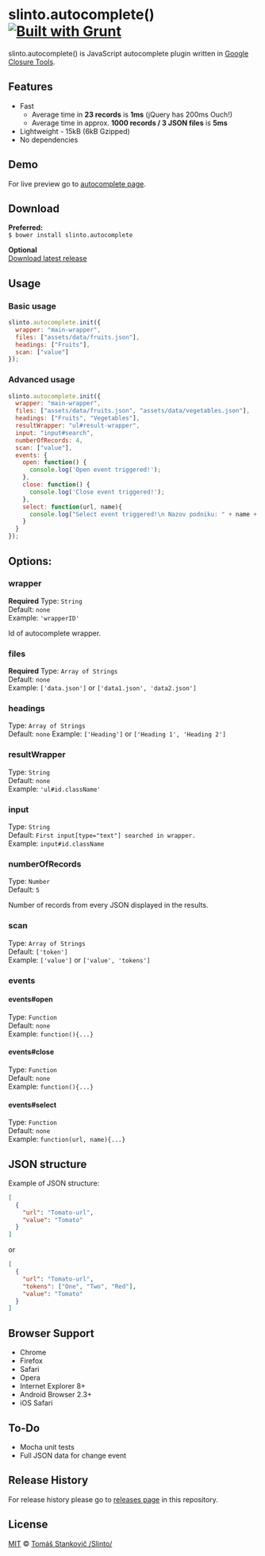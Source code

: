# slinto.autocomplete() [![Built with Grunt](https://cdn.gruntjs.com/builtwith.png)](http://gruntjs.com/)


slinto.autocomplete() is JavaScript autocomplete plugin written in [Google Closure Tools](https://developers.google.com/closure/).

## Features
 - Fast
   - Average time in **23 records** is **1ms** (jQuery has 200ms Ouch!)
   - Average time in approx. **1000 records / 3 JSON files**  is **5ms**
 - Lightweight - 15kB (6kB Gzipped)
 - No dependencies

## Demo
For live preview go to [autocomplete page](http://autocomplete.slinto.sk/).

## Download
**Preferred:**  
`$ bower install slinto.autocomplete`

**Optional**  
[Download latest release](https://raw.githubusercontent.com/slinto/slinto.autocomplete/master/build/slinto.autocomplete-latest.js)

## Usage
### Basic usage
``` javascript
slinto.autocomplete.init({
  wrapper: "main-wrapper",
  files: ["assets/data/fruits.json"],
  headings: ["Fruits"],
  scan: ["value"]
});
```

### Advanced usage
``` javascript
slinto.autocomplete.init({
  wrapper: "main-wrapper",
  files: ["assets/data/fruits.json", "assets/data/vegetables.json"],
  headings: ["Fruits", "Vegetables"],
  resultWrapper: "ul#result-wrapper",
  input: "input#search",
  numberOfRecords: 4,
  scan: ["value"],
  events: {
    open: function() {
      console.log('Open event triggered!');
    },
    close: function() {
      console.log('Close event triggered!');
    },
    select: function(url, name){
      console.log("Select event triggered!\n Nazov podniku: " + name + "\n url:" + url);
    }
  }
});
```

## Options:

### wrapper
**Required**
Type: `String`  
Default: `none`  
Example: `'wrapperID'`  

Id of autocomplete wrapper.

### files
**Required**
Type: `Array of Strings`  
Default: `none`  
Example: `['data.json']` or `['data1.json', 'data2.json']`

### headings
Type: `Array of Strings`  
Default: `none`
Example: `['Heading']` or `['Heading 1', 'Heading 2']`

### resultWrapper
Type: `String`  
Default: `none`  
Example: `'ul#id.className'`

### input
Type: `String`  
Default: `First input[type="text"] searched in wrapper.`  
Example: `input#id.className`  



### numberOfRecords
Type: `Number`  
Default: `5`  

Number of records from every JSON displayed in the results.

### scan
Type: `Array of Strings`  
Default: `['token']`  
Example: `['value']` or `['value', 'tokens']`

### events
#### events#open
Type: `Function`  
Default: `none`  
Example: `function(){...}`

#### events#close
Type: `Function`  
Default: `none`  
Example: `function(){...}`

#### events#select
Type: `Function`  
Default: `none`  
Example: `function(url, name){...}`

## JSON structure
Example of JSON structure:

``` json
[
  {
    "url": "Tomato-url",
    "value": "Tomato"
  }
]
```
or
``` json
[
  {
    "url": "Tomato-url",
    "tokens": ["One", "Two", "Red"],
    "value": "Tomato"
  }
]
```

## Browser Support
 - Chrome
 - Firefox
 - Safari
 - Opera
 - Internet Explorer 8+
 - Android Browser 2.3+
 - iOS Safari

## To-Do
 - Mocha unit tests
 - Full JSON data for change event

## Release History
For release history please go to [releases page](http://github.com/slinto/slinto.autocomplete/releases) in this repository.

## License
[MIT](http://opensource.org/licenses/MIT) © [Tomáš Stankovič /Slinto/](http://slinto.sk)
